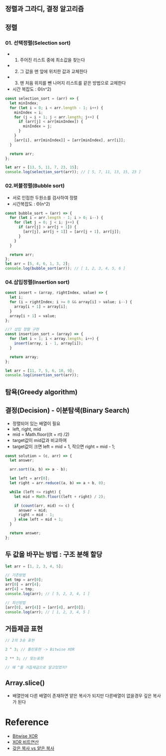 ## 정렬과 그라디, 결정 알고리즘

## 정렬

### 01. 선택정렬(Selection sort)

- 1.  주어진 리스트 중에 최소값을 찾는다
- 2.  그 값을 맨 앞에 위치한 값과 교체한다
- 3.  맨 처음 위치를 뺀 나머지 리스트를 같은 방법으로 교체한다
- 시간 복잡도 : Θ(n^2)

```js
const selection_sort = (arr) => {
  let minIndex;
  for (let i = 0; i < arr.length - 1; i++) {
    minIndex = i;
    for (j = i + 1; j < arr.length; j++) {
      if (arr[j] < arr[minIndex]) {
        minIndex = j;
      }
    }
    [arr[i], arr[minIndex]] = [arr[minIndex], arr[i]];
  }

  return arr;
};

let arr = [13, 5, 11, 7, 23, 15];
console.log(selection_sort(arr)); // [ 5, 7, 11, 13, 15, 23 ]
```

### 02.버블정렬(Bubble sort)

- 서로 인접한 두원소를 검사하여 정렬
- 시간복잡도 : Θ(n^2)

```js
const bubble_sort = (arr) => {
  for (let i = arr.length - 1; i > 0; i--) {
    for (let j = 0; j < i; j++) {
      if (arr[j] > arr[j + 1]) {
        [arr[j], arr[j + 1]] = [arr[j + 1], arr[j]];
      }
    }
  }

  return arr;
};
let arr = [5, 4, 6, 1, 3, 2];
console.log(bubble_sort(arr)); // [ 1, 2, 3, 4, 5, 6 ]
```

### 04.삽입정렬(Insertion sort)

```js
const insert = (array, rightIndex, value) => {
  let i;
  for (i = rightIndex; i >= 0 && array[i] > value; i--) {
    array[i + 1] = array[i];
  }
  array[i + 1] = value;
};

//? 삽입 정렬 구현
const insertion_sort = (array) => {
  for (let i = 1; i < array.length; i++) {
    insert(array, i - 1, array[i]);
  }

  return array;
};

let arr = [11, 7, 5, 6, 10, 9];
console.log(insertion_sort(arr));
```

## 탐욕(Greedy algorithm)

## 결정(Decision) - 이분탐색(Binary Search)

- 정렬되어 있는 배열이 필요
- left, right, mid
- mid = Math.floor((lt + rt) /2)
- target값이 mid값과 비교하여
- target값이 크면 left = mid + 1, 작으면 right = mid - 1;

```js
const solution = (c, arr) => {
  let answer;

  arr.sort((a, b) => a - b);

  let left = arr[0];
  let right = arr.reduce((a, b) => a + b, 0);

  while (left <= right) {
    let mid = Math.floor((left + right) / 2);

    if (count(arr, mid) <= c) {
      answer = mid;
      right = mid - 1;
    } else left = mid + 1;
  }

  return answer;
};
```

## 두 값을 바꾸는 방법 : 구조 분해 할당

```js
let arr = [1, 2, 3, 4, 5];

// 기존방법
let tmp = arr[0];
arr[0] = arr[4];
arr[4] = tmp;
console.log(arr); // [ 5, 2, 3, 4, 1 ]

// 최신방법
[arr[0], arr[4]] = [arr[4], arr[0]];
console.log(arr); // [ 1, 2, 3, 4, 5 ]
```

## 거듭제곱 표현

```js
// 2의 3승 표현

2 ^ 3; // 틀린표현 -> Bitwise XOR

2 ** 3; // 맞는표현

// 왜 ^를 거듭제곱으로 알고있었지?
```

## Array.slice()

- 배열안에 다른 배열이 존재하면 얕은 복사가 되지만 다른배열이 없을경우 깊은 복사가 된다

# Reference

- [Bitwise XOR](https://developer.mozilla.org/en-US/docs/Web/JavaScript/Reference/Operators/Bitwise_XOR)
- [XOR 비트연산](https://ko.khanacademy.org/computing/computer-science/cryptography/ciphers/a/xor-bitwise-operation)
- [갚은 복사 vs 얕은 복사](https://zzang9ha.tistory.com/372)

